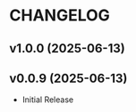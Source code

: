 # CHANGELOG

<!-- version list -->

## v1.0.0 (2025-06-13)


## v0.0.9 (2025-06-13)

- Initial Release
